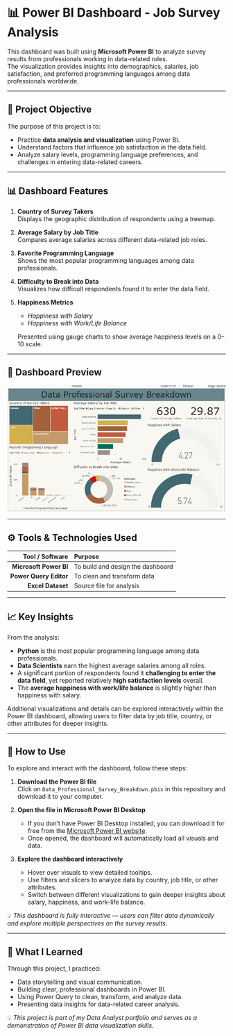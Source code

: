 # 📊 Power BI Dashboard - Job Survey Analysis

This dashboard was built using **Microsoft Power BI** to analyze survey results from professionals working in data-related roles.  
The visualization provides insights into demographics, salaries, job satisfaction, and preferred programming languages among data professionals worldwide.

---

## 🎯 Project Objective

The purpose of this project is to:
- Practice **data analysis and visualization** using Power BI.  
- Understand factors that influence job satisfaction in the data field.  
- Analyze salary levels, programming language preferences, and challenges in entering data-related careers.

---

## 📊 Dashboard Features

1. **Country of Survey Takers**  
   Displays the geographic distribution of respondents using a treemap.

2. **Average Salary by Job Title**  
   Compares average salaries across different data-related job roles.

3. **Favorite Programming Language**  
   Shows the most popular programming languages among data professionals.

4. **Difficulty to Break into Data**  
   Visualizes how difficult respondents found it to enter the data field.

5. **Happiness Metrics**  
   - *Happiness with Salary*  
   - *Happiness with Work/Life Balance*  

   Presented using gauge charts to show average happiness levels on a 0–10 scale.

---

## 📸 Dashboard Preview

![Dashboard Preview](dashboard-preview.png)

---

## ⚙️ Tools & Technologies Used

| Tool / Software | Purpose |
|------------------:|:---------|
| **Microsoft Power BI** | To build and design the dashboard |
| **Power Query Editor** | To clean and transform data |
| **Excel Dataset** | Source file for analysis |

---

## 📈 Key Insights

From the analysis:
- **Python** is the most popular programming language among data professionals.  
- **Data Scientists** earn the highest average salaries among all roles.  
- A significant portion of respondents found it **challenging to enter the data field**, yet reported relatively **high satisfaction levels** overall.  
- The **average happiness with work/life balance** is slightly higher than happiness with salary.

Additional visualizations and details can be explored interactively within the Power BI dashboard, allowing users to filter data by job title, country, or other attributes for deeper insights.

---

## 🧭 How to Use

To explore and interact with the dashboard, follow these steps:

1. **Download the Power BI file**  
   Click on `Data_Professional_Survey_Breakdown.pbix` in this repository and download it to your computer.

2. **Open the file in Microsoft Power BI Desktop**  
   - If you don’t have Power BI Desktop installed, you can download it for free from the [Microsoft Power BI website](https://powerbi.microsoft.com/desktop/).  
   - Once opened, the dashboard will automatically load all visuals and data.

3. **Explore the dashboard interactively**  
   - Hover over visuals to view detailed tooltips.  
   - Use filters and slicers to analyze data by country, job title, or other attributes.  
   - Switch between different visualizations to gain deeper insights about salary, happiness, and work-life balance.

💡 *This dashboard is fully interactive — users can filter data dynamically and explore multiple perspectives on the survey results.*

---

## 🧠 What I Learned

Through this project, I practiced:
- Data storytelling and visual communication.  
- Building clear, professional dashboards in Power BI.  
- Using Power Query to clean, transform, and analyze data.  
- Presenting data insights for data-related career analysis.

💡 *This project is part of my Data Analyst portfolio and serves as a demonstration of Power BI data visualization skills.*
